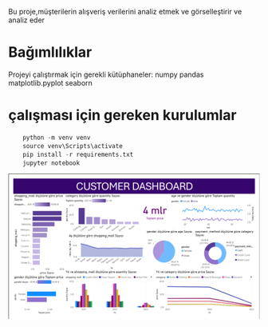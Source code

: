 

Bu proje,müşterilerin alışveriş verilerini analiz etmek ve görselleştirir ve
analiz eder
# Bağımlılıklar
Projeyi çalıştırmak için gerekli kütüphaneler:
numpy 
pandas
matplotlib.pyplot 
seaborn 

# çalışması için gereken kurulumlar

```python
    python -m venv venv
    source venv\Scripts\activate
    pip install -r requirements.txt
    jupyter notebook
```

![dashboard](./img.png)
